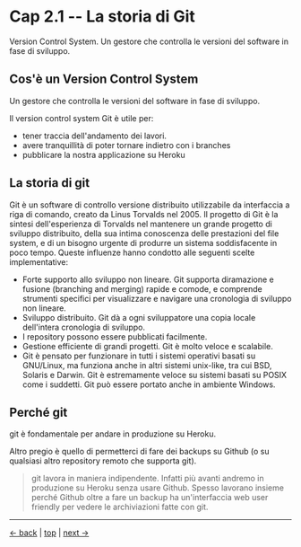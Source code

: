 # <a name="top"></a> Cap 2.1 -- La storia di Git

Version Control System. Un gestore che controlla le versioni del software in fase di sviluppo.



## Cos'è un Version Control System

Un gestore che controlla le versioni del software in fase di sviluppo.

Il version control system Git è utile per:

- tener traccia dell'andamento dei lavori. 
- avere tranquillità di poter tornare indietro con i branches
- pubblicare la nostra applicazione su Heroku



## La storia di git

Git è un software di controllo versione distribuito utilizzabile da interfaccia a riga di comando, creato da Linus Torvalds nel 2005.
Il progetto di Git è la sintesi dell'esperienza di Torvalds nel mantenere un grande progetto di sviluppo distribuito, della sua intima conoscenza delle prestazioni del file system, e di un bisogno urgente di produrre un sistema soddisfacente in poco tempo. Queste influenze hanno condotto alle seguenti scelte implementative:

* Forte supporto allo sviluppo non lineare. Git supporta diramazione e fusione (branching and merging) rapide e comode, e comprende strumenti specifici per visualizzare e navigare una cronologia di sviluppo non lineare. 
* Sviluppo distribuito. Git dà a ogni sviluppatore una copia locale dell'intera cronologia di sviluppo.
* I repository possono essere pubblicati facilmente.
* Gestione efficiente di grandi progetti. Git è molto veloce e scalabile.
* Git è pensato per funzionare in tutti i sistemi operativi basati su GNU/Linux, ma funziona anche in altri sistemi unix-like, tra cui BSD, Solaris e Darwin. Git è estremamente veloce su sistemi basati su POSIX come i suddetti. Git può essere portato anche in ambiente Windows. 




## Perché git

git è fondamentale per andare in produzione su Heroku.

Altro pregio è quello di permetterci di fare dei backups su Github (o su qualsiasi altro repository remoto che supporta git).

> git lavora in maniera indipendente. Infatti più avanti andremo in produzione su Heroku senza usare Github.
> Spesso lavorano insieme perché Github oltre a fare un backup ha un'interfaccia web user friendly per vedere le archiviazioni fatte con git.



---

[<- back](https://github.com/flaviobordonidev/leanpubabrandnewcms/blob/master/01-base/01-new_app/06-new_app.md)
 | [top](#top) |
[next ->](https://github.com/flaviobordonidev/leanpubabrandnewcms/blob/master/01-base/02-git/02-inizializziamo_git.md)
